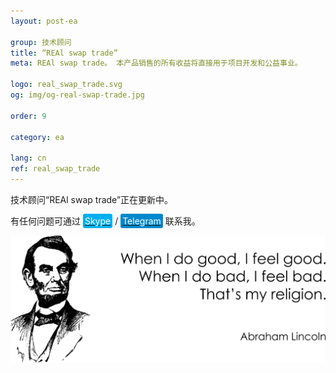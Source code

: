 ```yaml
---
layout: post-ea

group: 技术顾问
title: “REAl swap trade”
meta: REAl swap trade。 本产品销售的所有收益将直接用于项目开发和公益事业。

logo: real_swap_trade.svg
og: img/og-real-swap-trade.jpg

order: 9

category: ea

lang: cn
ref: real_swap_trade
---
```


技术顾问“REAl swap trade”正在更新中。

有任何问题可通过 <a href="skype:chutkoy89?call" target="_blank"><span style="background-color:#00aff0; color:white; padding:3px; border-radius: 3px">Skype</span></a> / <a href="https://t.me/chutkoy" target="_blank"><span style="background-color:#0088cc; color:white; padding:3px; border-radius: 3px">Telegram</span></a> 联系我。

<a data-fancybox="gallery" href="/img/programming/Lincoln.png"><img src="/img/programming/Lincoln.png" alt=""></a>
